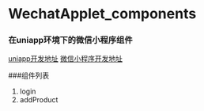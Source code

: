 # WechatApplet_components

### 在uniapp环境下的微信小程序组件
[uniapp开发地址](https://uniapp.dcloud.io/README)
[微信小程序开发地址](https://developers.weixin.qq.com/miniprogram/dev/framework/)

###组件列表

1. login
2. addProduct
